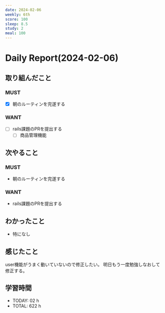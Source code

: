 ```yaml
---
date: 2024-02-06
weekly: 6th
score: 100
sleep: 8.5
study: 2
meal: 100
---
```

# Daily Report(2024-02-06)
## 取り組んだこと
### MUST
- [x] 朝のルーティンを完遂する
### WANT
- [ ] rails課題のPRを提出する
	- [ ] 商品管理機能
## 次やること
### MUST
- 朝のルーティンを完遂する
### WANT
- rails課題のPRを提出する
## わかったこと
- 特になし
## 感じたこと
user機能がうまく動いていないので修正したい。
明日もう一度勉強しなおして修正する。
## 学習時間
- TODAY: 02 h
- TOTAL: 622 h
